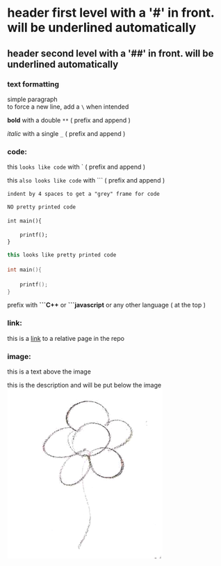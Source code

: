 


# header first level with a '#' in front. will be underlined automatically

## header second level with a '##' in front. will be underlined automatically

### text formatting

simple paragraph\
to force a new line, add a `\` when intended
    
**bold** with a double `**` ( prefix and append )

_italic_ with a single `_` ( prefix and append )

### code:

this `looks like code` with ` ( prefix and append )

this ```also looks like code``` with ``` ( prefix and append )

    indent by 4 spaces to get a "grey" frame for code
    
```
NO pretty printed code

int main(){

    printf();
}

```

```C++
this looks like pretty printed code

int main(){

    printf();
}

```
prefix with **\`\`\`C++** or **\`\`\`javascript** or any other language ( at the top )


### link:
this is a [link](./markdown_referenced.md) to a relative page in the repo



### image:

this is a text above the image

this is the description and will be put below the image ![Image of a flower](./flower.png)

